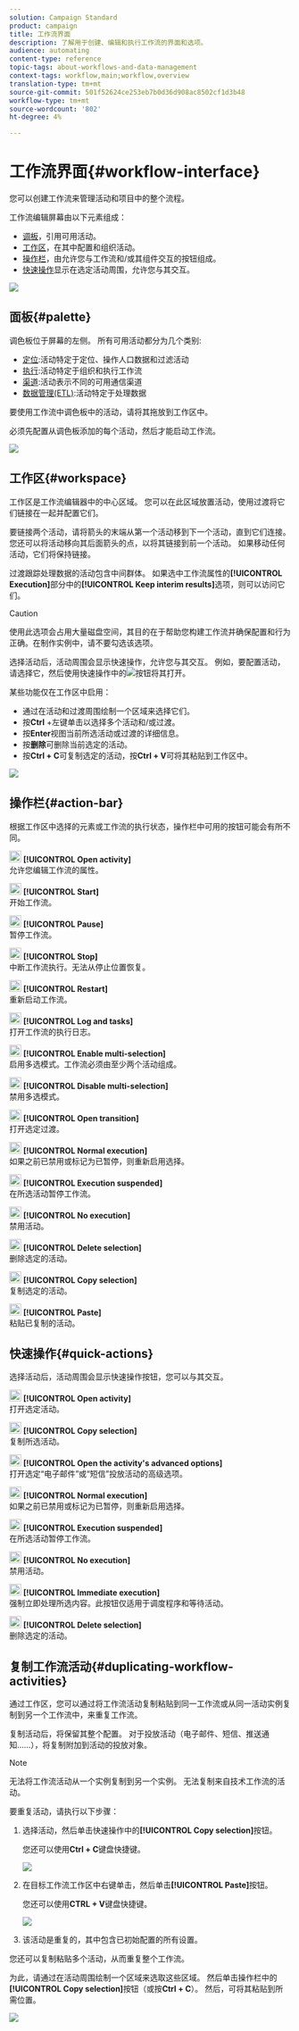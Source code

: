```yaml
---
solution: Campaign Standard
product: campaign
title: 工作流界面
description: 了解用于创建、编辑和执行工作流的界面和选项。
audience: automating
content-type: reference
topic-tags: about-workflows-and-data-management
context-tags: workflow,main;workflow,overview
translation-type: tm+mt
source-git-commit: 501f52624ce253eb7b0d36d908ac8502cf1d3b48
workflow-type: tm+mt
source-wordcount: '802'
ht-degree: 4%

---
```



# 工作流界面{#workflow-interface}

您可以创建工作流来管理活动和项目中的整个流程。

工作流编辑屏幕由以下元素组成：

* [调板](#palette)，引用可用活动。
* [工作区](#workspace)，在其中配置和组织活动。
* [操作栏](#action-bar)，由允许您与工作流和/或其组件交互的按钮组成。
* [快速操作](#quick-actions)显示在选定活动周围，允许您与其交互。

![](assets/wkf_overview.png)

## 面板{#palette}

调色板位于屏幕的左侧。 所有可用活动都分为几个类别:

* [定位](../../automating/using/about-targeting-activities.md):活动特定于定位、操作人口数据和过滤活动
* [执行](../../automating/using/about-execution-activities.md):活动特定于组织和执行工作流
* [渠道](../../automating/using/about-channel-activities.md):活动表示不同的可用通信渠道
* [数据管理(ETL)](../../automating/using/about-data-management-activities.md):活动特定于处理数据

要使用工作流中调色板中的活动，请将其拖放到工作区中。

必须先配置从调色板添加的每个活动，然后才能启动工作流。

![](assets/workflow_palette.png)

## 工作区{#workspace}

工作区是工作流编辑器中的中心区域。 您可以在此区域放置活动，使用过渡将它们链接在一起并配置它们。

要链接两个活动，请将箭头的末端从第一个活动移到下一个活动，直到它们连接。 您还可以将活动移向其后面箭头的点，以将其链接到前一个活动。 如果移动任何活动，它们将保持链接。

过渡跟踪处理数据的活动包含中间群体。 如果选中工作流属性的&#x200B;**[!UICONTROL Execution]**&#x200B;部分中的&#x200B;**[!UICONTROL Keep interim results]**&#x200B;选项，则可以访问它们。

>[!CAUTION]
>
>使用此选项会占用大量磁盘空间，其目的在于帮助您构建工作流并确保配置和行为正确。在制作实例中，请不要勾选该选项。


选择活动后，活动周围会显示快速操作，允许您与其交互。 例如，要配置活动，请选择它，然后使用快速操作中的![](assets/edit_darkgrey-24px_table.png)按钮将其打开。

某些功能仅在工作区中启用：

* 通过在活动和过渡周围绘制一个区域来选择它们。
* 按&#x200B;**Ctrl** +左键单击以选择多个活动和/或过渡。
* 按&#x200B;**Enter**&#x200B;视图当前所选活动或过渡的详细信息。
* 按&#x200B;**删除**&#x200B;可删除当前选定的活动。
* 按&#x200B;**Ctrl + C**&#x200B;可复制选定的活动，按&#x200B;**Ctrl + V**&#x200B;可将其粘贴到工作区中。

![](assets/workflow_workspace.png)

## 操作栏{#action-bar}

根据工作区中选择的元素或工作流的执行状态，操作栏中可用的按钮可能会有所不同。

<img height="21px" src="assets/edit_darkgrey-24px.png" /> **[!UICONTROL Open activity]**<br/>允许您编辑工作流的属性。

<img height="21px" src="assets/play_darkgrey-24px_table.png" /> **[!UICONTROL Start]**<br/>开始工作流。

<img height="21px" src="assets/pause_darkgrey-24px_table.png" /> **[!UICONTROL Pause]**<br/>暂停工作流。

<img height="21px" src="assets/stop_darkgrey-24px_table.png" /> **[!UICONTROL Stop]**<br/>中断工作流执行。无法从停止位置恢复。

<img height="21px" src="assets/pauseplay_darkgrey-24px_table.png" /> **[!UICONTROL Restart]**<br/>重新启动工作流。

<img height="21px" src="assets/printpreview_darkgrey-24px_table.png" /> **[!UICONTROL Log and tasks]**<br/>打开工作流的执行日志。

<img height="21px" src="assets/checkcircle_darkgrey-24px_table.png" /> **[!UICONTROL Enable multi-selection]**<br/>启用多选模式。工作流必须由至少两个活动组成。

<img height="21px" src="assets/closecircle_darkgrey-24px_table.png" /> **[!UICONTROL Disable multi-selection]**<br/>禁用多选模式。<br />

<img height="21px" src="assets/targeted.png" /> **[!UICONTROL Open transition]**<br/>打开选定过渡。<br />

<img height="21px" src="assets/check_darkgrey-24px_table.png" />  **[!UICONTROL Normal execution]**<br/>如果之前已禁用或标记为已暂停，则重新启用选择。<br />

<img height="21px" src="assets/check_pause_darkgrey-24px_table.png" /> **[!UICONTROL Execution suspended]**<br/>在所选活动暂停工作流。<br />

<img height="21px" src="assets/checkdisable.png" /> **[!UICONTROL No execution]**<br/>禁用活动。<br />

<img height="21px" src="assets/delete_darkgrey-24px_table.png" /> **[!UICONTROL Delete selection]**<br/>删除选定的活动。<br />

<img height="21px" src="assets/copy_24px.png" /> **[!UICONTROL Copy selection]**<br/>复制选定的活动。

<img height="21px" src="assets/paste_24px.png" /> **[!UICONTROL Paste]**<br/>粘贴已复制的活动。

## 快速操作{#quick-actions}

选择活动后，活动周围会显示快速操作按钮，您可以与其交互。

<img height="21px" src="assets/edit_darkgrey-24px.png" /> **[!UICONTROL Open activity]**<br/>打开选定活动。

<img height="21px" src="assets/copy_24px.png" /> **[!UICONTROL Copy selection]**<br/>复制所选活动。

<img height="21px" src="assets/wkf_dlv_act_params_icon.png" /> **[!UICONTROL Open the activity's advanced options]**<br/>打开选定“电子邮件”或“短信”投放活动的高级选项。

<img height="21px" src="assets/check_darkgrey-24px_table.png" /> **[!UICONTROL Normal execution]**<br/>如果之前已禁用或标记为已暂停，则重新启用选择。

<img height="21px" src="assets/check_pause_darkgrey-24px_table.png" /> **[!UICONTROL Execution suspended]**<br/>在所选活动暂停工作流。

<img height="21px" src="assets/checkdisable.png" /> **[!UICONTROL No execution]**<br/>禁用活动。

<img height="21px" src="assets/pending_darkgrey-24px_table.png" /> **[!UICONTROL Immediate execution]**<br/>强制立即处理所选内容。此按钮仅适用于<span class="uicontrol">调度程序</span>和<span class="uicontrol">等待</span>活动。

<img height="21px" src="assets/delete_darkgrey-24px_table.png" /> **[!UICONTROL Delete selection]**<br/>删除选定的活动。

## 复制工作流活动{#duplicating-workflow-activities}

通过工作区，您可以通过将工作流活动复制粘贴到同一工作流或从同一活动实例复制到另一个工作流中，来重复工作流。

复制活动后，将保留其整个配置。 对于投放活动（电子邮件、短信、推送通知……），将复制附加到活动的投放对象。

>[!NOTE]
>
>无法将工作流活动从一个实例复制到另一个实例。 无法复制来自技术工作流的活动。

要重复活动，请执行以下步骤：

1. 选择活动，然后单击快速操作中的&#x200B;**[!UICONTROL Copy selection]**&#x200B;按钮。

   您还可以使用&#x200B;**Ctrl + C**&#x200B;键盘快捷键。

   ![](assets/wkf_copypaste1.png)

1. 在目标工作流工作区中右键单击，然后单击&#x200B;**[!UICONTROL Paste]**&#x200B;按钮。

   您还可以使用&#x200B;**CTRL + V**&#x200B;键盘快捷键。

   ![](assets/wkf_copypaste2.png)

1. 该活动是重复的，其中包含已初始配置的所有设置。

您还可以复制粘贴多个活动，从而重复整个工作流。

为此，请通过在活动周围绘制一个区域来选取这些区域。 然后单击操作栏中的&#x200B;**[!UICONTROL Copy selection]**&#x200B;按钮（或按&#x200B;**Ctrl + C**）。 然后，可将其粘贴到所需位置。

![](assets/wkf_copypaste3.png)

